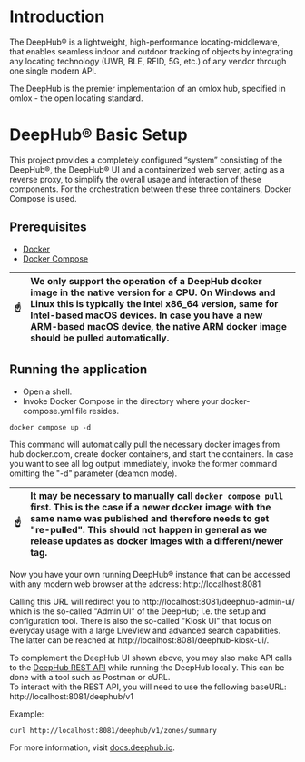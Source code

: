 # Introduction

The DeepHub® is a lightweight, high-performance locating-middleware, that enables seamless indoor and outdoor tracking of objects by integrating any locating technology (UWB, BLE, RFID, 5G, etc.) of any vendor through one single modern API.

The DeepHub is the premier implementation of an omlox hub, specified in omlox - the open locating standard.

# DeepHub® Basic Setup

This project provides a completely configured “system” consisting of the DeepHub®, the DeepHub® UI and a containerized web server, acting as a reverse proxy, to simplify the overall usage and interaction of these components. For the orchestration between these three containers, Docker Compose is used.

## Prerequisites
* [Docker](https://docs.docker.com/engine/install/)
* [Docker Compose](https://docs.docker.com/compose/install/)

|:point_up: | We only support the operation of a DeepHub docker image in the native version for a CPU. On Windows and Linux this is typically the Intel x86_64 version, same for Intel-based macOS devices. In case you have a new ARM-based macOS device, the native ARM docker image should be pulled automatically. 
|-----------|:---------------------------------------------------------------------------------------------------------------------------|

## Running the application
* Open a shell.
* Invoke Docker Compose in the directory where your docker-compose.yml file resides.
```
docker compose up -d
```

This command will automatically pull the necessary docker images from hub.docker.com, create docker containers, and start the containers. In case you want to see all log output immediately, invoke the former command omitting the "-d" parameter (deamon mode).

|:point_up: | It may be necessary to manually call ```docker compose pull``` first. This is the case if a newer docker image with the same name was published and therefore needs to get "re-pulled". This should not happen in general as we release updates as docker images with a different/newer tag.|
|-----------|:---------------------------------------------------------------------------------------------------------------------------|

Now you have your own running DeepHub® instance that can be accessed with any modern web browser at the address: http://localhost:8081

Calling this URL will redirect you to http://localhost:8081/deephub-admin-ui/ which is the so-called "Admin UI" of the DeepHub; i.e. the setup and configuration tool. There is also the so-called "Kiosk UI" that focus on everyday usage with a large LiveView and advanced search capabilities. The latter can be reached at http://localhost:8081/deephub-kiosk-ui/.


To complement the DeepHub UI shown above, you may also make API calls to the [DeepHub REST API](https://docs.deephub.io/api_reference/restApi.html#/deep-hub-api-rest-api) while running the DeepHub locally. This can be done with a tool such as Postman or cURL. <br />
To interact with the REST API, you will need to use the following baseURL: http://localhost:8081/deephub/v1 <br />

Example:
```
curl http://localhost:8081/deephub/v1/zones/summary
```

For more information, visit [docs.deephub.io](https://docs.deephub.io/installation_instructions/).
